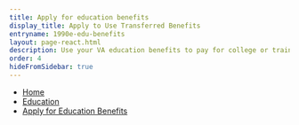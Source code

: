 ```yaml
---
title: Apply for education benefits
display_title: Apply to Use Transferred Benefits
entryname: 1990e-edu-benefits
layout: page-react.html
description: Use your VA education benefits to pay for college or training programs. Find out which documents you’ll need to apply for benefits, and start your online application today.
order: 4
hideFromSidebar: true
---
```

<nav aria-label="Breadcrumb" aria-live="polite" class="va-nav-breadcrumbs"
id="va-breadcrumbs">
  <ul class="row va-nav-breadcrumbs-list columns" id="va-breadcrumbs-list">
    <li><a href="/">Home</a></li>
    <li><a href="/education/">Education</a></li>
    <li><a aria-current="page" href="/education/how-to-apply/">Apply for Education Benefits</a></li>
  </ul>
</nav>
